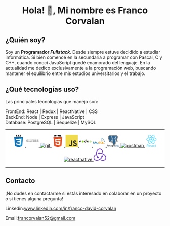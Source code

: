 
<h1 align="center">Hola! 👋, Mi nombre es Franco Corvalan</h1>

## ¿Quién soy? 
Soy un **Programador _Fullstack_**.
 Desde siempre estuve decidido a estudiar informática. Si bien comencé en la secundaria a programar con Pascal, C y C++, cuando conocí JavaScript quedé enamorado del lenguaje. 
 En la actualidad me dedico exclusivamente a la programación web, buscando mantener el equilibrio entre mis estudios universitarios y el trabajo.

## ¿Qué tecnologías uso? 
Las principales tecnologías que manejo son: 
<p>
  FrontEnd: React | Redux | ReactNative | CSS  <br>
  BackEnd: Node | Express | JavaScript <br>
  Database: PostgreSQL | Sequelize | MySQL
</p>
<table style="background-color: white">
  <tr>
    <td valign="top" width="50%">
      <div align="center">
        <p>
          <a href="https://www.w3schools.com/css/" target="_blank" rel="noreferrer">
            <img src="https://raw.githubusercontent.com/devicons/devicon/master/icons/css3/css3-original-wordmark.svg" alt="css3" width="40" height="40"/>
          </a>
          <a href="https://expressjs.com" target="_blank" rel="noreferrer">
            <img src="https://raw.githubusercontent.com/devicons/devicon/master/icons/express/express-original-wordmark.svg" alt="express" width="40" height="40"/>
          </a>
          <a href="https://git-scm.com/" target="_blank" rel="noreferrer">
            <img src="https://www.vectorlogo.zone/logos/git-scm/git-scm-icon.svg" alt="git" width="40" height="40"/>
          </a>
          <a href="https://www.w3.org/html/" target="_blank" rel="noreferrer">
            <img src="https://raw.githubusercontent.com/devicons/devicon/master/icons/html5/html5-original-wordmark.svg" alt="html5" width="40" height="40"/>
          </a>
          <a href="https://developer.mozilla.org/en-US/docs/Web/JavaScript" target="_blank" rel="noreferrer">
            <img src="https://raw.githubusercontent.com/devicons/devicon/master/icons/javascript/javascript-original.svg" alt="javascript" width="40" height="40"/>
          </a>
          <a href="https://nodejs.org" target="_blank" rel="noreferrer">
            <img src="https://raw.githubusercontent.com/devicons/devicon/master/icons/nodejs/nodejs-original-wordmark.svg" alt="nodejs" width="40" height="40"/>
          </a>
          <a href="https://www.mysql.com/" target="_blank" rel="noreferrer">
            <img src="https://raw.githubusercontent.com/devicons/devicon/master/icons/mysql/mysql-original-wordmark.svg" alt="mysql" width="40" height="40"/>
          </a>
          <a href="https://www.postgresql.org" target="_blank" rel="noreferrer">
            <img src="https://raw.githubusercontent.com/devicons/devicon/master/icons/postgresql/postgresql-original-wordmark.svg" alt="postgresql" width="40" height="40"/>
          </a>
          <a href="https://postman.com" target="_blank" rel="noreferrer">
            <img src="https://www.vectorlogo.zone/logos/getpostman/getpostman-icon.svg" alt="postman" width="40" height="40"/>
          </a>
          <a href="https://reactjs.org/" target="_blank" rel="noreferrer">
            <img src="https://raw.githubusercontent.com/devicons/devicon/master/icons/react/react-original-wordmark.svg" alt="react" width="40" height="40"/>
          </a>
          <a href="https://reactnative.dev/" target="_blank" rel="noreferrer">
            <img src="https://reactnative.dev/img/header_logo.svg" alt="reactnative" width="40" height="40"/>
          </a>
          <a href="https://redux.js.org" target="_blank" rel="noreferrer">
            <img src="https://raw.githubusercontent.com/devicons/devicon/master/icons/redux/redux-original.svg" alt="redux" width="40" height="40"/>
          </a>
        </p>
      </div>
    </td>
  </tr>
</table>

## Contacto
¡No dudes en contactarme si estás interesado en colaborar en un proyecto o si tienes alguna pregunta!

Linkedin:www.linkedin.com/in/franco-david-corvalan

Email:francorvalan52@gmail.com

</div>


<!---
Franco-Corvalan/Franco-Corvalan is a ✨ special ✨ repository because its `README.md` (this file) appears on your GitHub profile.
You can click the Preview link to take a look at your changes.
--->
